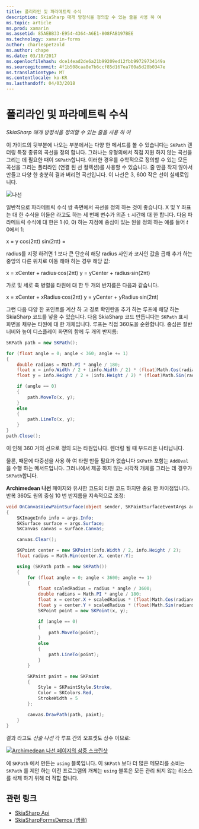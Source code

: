 ```yaml
---
title: 폴리라인 및 파라메트릭 수식
description: SkiaSharp 매개 방정식을 정의할 수 있는 줄을 사용 하 여
ms.topic: article
ms.prod: xamarin
ms.assetid: 85AEBB33-E954-4364-A6E1-808FAB197BEE
ms.technology: xamarin-forms
author: charlespetzold
ms.author: chape
ms.date: 03/10/2017
ms.openlocfilehash: dce14ead2de6a21b99209ed12fbb99729734149a
ms.sourcegitcommit: 4f1b508caa8e7b6ccf85d167ea700a5d28b0347e
ms.translationtype: MT
ms.contentlocale: ko-KR
ms.lasthandoff: 04/03/2018
---
```

# <a name="polylines-and-parametric-equations"></a>폴리라인 및 파라메트릭 수식

_SkiaSharp 매개 방정식을 정의할 수 있는 줄을 사용 하 여_

이 가이드의 뒷부분에 나오는 부분에서는 다양 한 메서드를 볼 수 있습니다는 `SKPath` 렌더링 특정 종류의 곡선을 정의 합니다. 그러나는 유형의에서 직접 지원 하지 않는 곡선을 그리는 데 필요한 때이 `SKPath`합니다. 이러한 경우를 수학적으로 정의할 수 있는 모든 곡선을 그리는 폴리라인 (연결 된 선 컬렉션)를 사용할 수 있습니다. 줄 만큼 작지 않아서 만들고 다양 한 충분히 결과 버리면 곡선입니다. 이 나선은 3, 600 작은 선이 실제로입니다.

![](polylines-images/spiralexample.png "나선")

일반적으로 파라메트릭 수식 쌍 측면에서 곡선을 정의 하는 것이 좋습니다. X 및 Y 좌표는 대 한 수식을 이들은 라고도 하는 세 번째 변수가 의존 `t` 시간에 대 한 합니다. 다음 파라메트릭 수식에 대 한은 1 (0, 0) 하는 지점에 중심이 있는 원을 정의 하는 예를 들어 *t* 0에서 1:

 x = y cos(2πt) sin(2πt) =

 radius를 지정 하려면 1 보다 큰 단순히 해당 radius 사인과 코사인 값을 곱해 추가 하는 중앙의 다른 위치로 이동 해야 하는 경우 해당 값:

 x = xCenter + radius·cos(2πt) y = yCenter + radius·sin(2πt)

가로 및 세로 축 병렬을 타원에 대 한 두 개의 반지름은 다음과 같습니다.

x = xCenter + xRadius·cos(2πt) y = yCenter + yRadius·sin(2πt)

그런 다음 다양 한 포인트를 계산 하 고 경로 확인란을 추가 하는 루프에 해당 하는 SkiaSharp 코드를 넣을 수 있습니다. 다음 SkiaSharp 코드 만듭니다는 `SKPath` 표시 화면을 채우는 타원에 대 한 개체입니다. 루프는 직접 360도을 순환합니다. 중심은 절반 너비와 높이 디스플레이 화면의 함께 두 개의 반지름:

```csharp
SKPath path = new SKPath();

for (float angle = 0; angle < 360; angle += 1)
{
    double radians = Math.PI * angle / 180;
    float x = info.Width / 2 + (info.Width / 2) * (float)Math.Cos(radians);
    float y = info.Height / 2 + (info.Height / 2) * (float)Math.Sin(radians);

    if (angle == 0)
    {
        path.MoveTo(x, y);
    }
    else
    {
        path.LineTo(x, y);
    }
}
path.Close();
```

이 인해 360 거의 선으로 정의 되는 타원입니다. 렌더링 될 때 부드러운 나타납니다.

물론, 때문에 다중선을 사용 하 여 타원 만들 필요가 없습니다 `SKPath` 포함는 `AddOval` 을 수행 하는 메서드입니다. 그러나에서 제공 하지 않는 시각적 개체를 그리는 데 경우가 `SKPath`합니다.

**Archimedean 나선** 페이지와 유사한 코드의 타원 코드 하지만 중요 한 차이점입니다. 반복 360도 원의 중심 10 번 반지름을 지속적으로 조정:

```csharp
void OnCanvasViewPaintSurface(object sender, SKPaintSurfaceEventArgs args)
{
    SKImageInfo info = args.Info;
    SKSurface surface = args.Surface;
    SKCanvas canvas = surface.Canvas;

    canvas.Clear();

    SKPoint center = new SKPoint(info.Width / 2, info.Height / 2);
    float radius = Math.Min(center.X, center.Y);

    using (SKPath path = new SKPath())
    {
        for (float angle = 0; angle < 3600; angle += 1)
        {
            float scaledRadius = radius * angle / 3600;
            double radians = Math.PI * angle / 180;
            float x = center.X + scaledRadius * (float)Math.Cos(radians);
            float y = center.Y + scaledRadius * (float)Math.Sin(radians);
            SKPoint point = new SKPoint(x, y);

            if (angle == 0)
            {
                path.MoveTo(point);
            }
            else
            {
                path.LineTo(point);
            }
        }

        SKPaint paint = new SKPaint
        {
            Style = SKPaintStyle.Stroke,
            Color = SKColors.Red,
            StrokeWidth = 5
        };

        canvas.DrawPath(path, paint);
    }
}
```

결과 라고도 *산술 나선* 각 루프 간의 오프셋도 상수 이므로:

[![](polylines-images/archimedeanspiral-small.png "Archimedean 나선 페이지의 삼중 스크린샷")](polylines-images/archimedeanspiral-large.png#lightbox "Archimedean 나선 페이지의 삼중 스크린샷")

에 `SKPath` 에서 만든는 `using` 블록입니다. 이 `SKPath` 보다 더 많은 메모리를 소비는 `SKPath` 를 제안 하는 이전 프로그램의 개체는 `using` 블록은 모든 관리 되지 않는 리소스를 삭제 하기 위해 더 적합 합니다.


## <a name="related-links"></a>관련 링크

- [SkiaSharp Api](https://developer.xamarin.com/api/root/SkiaSharp/)
- [SkiaSharpFormsDemos (샘플)](https://developer.xamarin.com/samples/xamarin-forms/SkiaSharpForms/Demos/)
